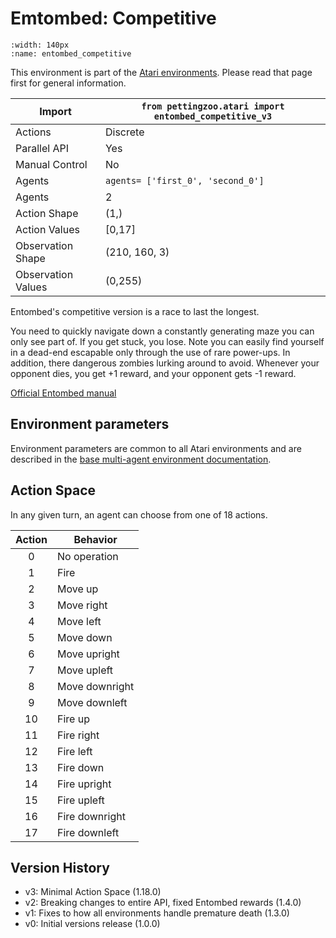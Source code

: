 
# Emtombed: Competitive

```{figure} ../_static/videos/multi-agent-environments/entombed_competitive.gif
:width: 140px
:name: entombed_competitive
```

This environment is part of the <a href='..'>Atari environments</a>. Please read that page first for general information.

| Import             | `from pettingzoo.atari import entombed_competitive_v3` |
|--------------------|--------------------------------------------------------|
| Actions            | Discrete                                               |
| Parallel API       | Yes                                                    |
| Manual Control     | No                                                     |
| Agents             | `agents= ['first_0', 'second_0']`                      |
| Agents             | 2                                                      |
| Action Shape       | (1,)                                                   |
| Action Values      | [0,17]                                                 |
| Observation Shape  | (210, 160, 3)                                          |
| Observation Values | (0,255)                                                |

Entombed's competitive version is a race to last the longest.

You need to quickly navigate down a constantly generating
maze you can only see part of. If you get stuck, you lose.
Note you can easily find yourself in a dead-end escapable only through the use of rare power-ups.
In addition, there dangerous zombies lurking around to avoid.
Whenever your opponent dies, you get +1 reward, and your opponent gets -1 reward.

[Official Entombed manual](https://atariage.com/manual_html_page.php?SoftwareLabelID=165)

## Environment parameters

Environment parameters are common to all Atari environments and are described in the [base multi-agent environment documentation](../multi-agent-environments).

## Action Space

In any given turn, an agent can choose from one of 18 actions.

| Action | Behavior       |
|:------:|----------------|
|   0    | No operation   |
|   1    | Fire           |
|   2    | Move up        |
|   3    | Move right     |
|   4    | Move left      |
|   5    | Move down      |
|   6    | Move upright   |
|   7    | Move upleft    |
|   8    | Move downright |
|   9    | Move downleft  |
|   10   | Fire up        |
|   11   | Fire right     |
|   12   | Fire left      |
|   13   | Fire down      |
|   14   | Fire upright   |
|   15   | Fire upleft    |
|   16   | Fire downright |
|   17   | Fire downleft  |

## Version History

* v3: Minimal Action Space (1.18.0)
* v2: Breaking changes to entire API, fixed Entombed rewards (1.4.0)
* v1: Fixes to how all environments handle premature death (1.3.0)
* v0: Initial versions release (1.0.0)
